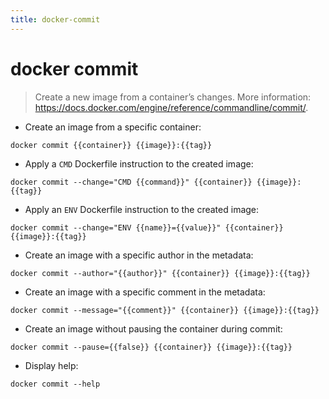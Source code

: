 ```yaml
---
title: docker-commit
---
```

# docker commit

> Create a new image from a container’s changes.
> More information: <https://docs.docker.com/engine/reference/commandline/commit/>.

- Create an image from a specific container:

`docker commit {{container}} {{image}}:{{tag}}`

- Apply a `CMD` Dockerfile instruction to the created image:

`docker commit --change="CMD {{command}}" {{container}} {{image}}:{{tag}}`

- Apply an `ENV` Dockerfile instruction to the created image:

`docker commit --change="ENV {{name}}={{value}}" {{container}} {{image}}:{{tag}}`

- Create an image with a specific author in the metadata:

`docker commit --author="{{author}}" {{container}} {{image}}:{{tag}}`

- Create an image with a specific comment in the metadata:

`docker commit --message="{{comment}}" {{container}} {{image}}:{{tag}}`

- Create an image without pausing the container during commit:

`docker commit --pause={{false}} {{container}} {{image}}:{{tag}}`

- Display help:

`docker commit --help`

